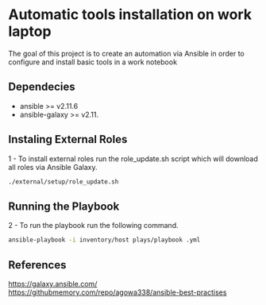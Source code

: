 # Automatic tools installation on work laptop
The goal of this project is to create an automation via Ansible in order to configure and install basic tools in a work notebook

## Dependecies ##
- ansible >= v2.11.6
- ansible-galaxy >= v2.11.

## Instaling External Roles ##

1 - To install external roles run the role_update.sh script which will download all roles via Ansible Galaxy.
```bash
./external/setup/role_update.sh     
```

## Running the Playbook ##

2 - To run the playbook run the following command.
```bash
ansible-playbook -i inventory/host plays/playbook .yml    
```
 
## References ##
https://galaxy.ansible.com/
https://githubmemory.com/repo/agowa338/ansible-best-practises